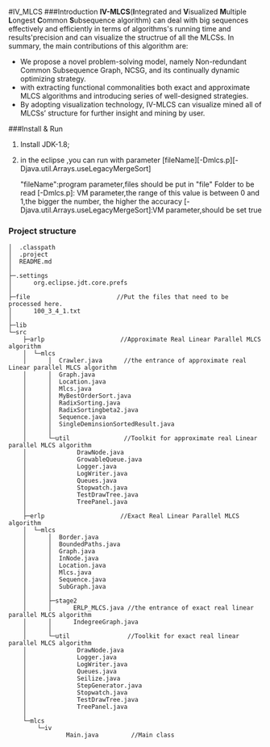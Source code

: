 

#IV_MLCS
###Introduction
**IV-MLCS**(**I**ntegrated and **V**isualized **M**ultiple **L**ongest **C**ommon **S**ubsequence algorithm) can deal with big
 sequences effectively and efficiently in terms of algorithms's running time and results'precision and can visualize the structrue of all
 the MLCSs. In summary, the main contributions of this algorithm are:
* We propose a novel problem-solving model, namely Non-redundant Common Subsequence Graph, NCSG, and its continually dynamic optimizing strategy.
* with extracting functional commonalities both exact and approximate MLCS algorithms and introducing series of well-designed strategies.
* By adopting visualization technology, IV-MLCS can visualize mined all of MLCSs’ structure for further insight and mining by user.

###Install & Run
1. Install JDK-1.8;
2. in the eclipse ,you can run with parameter [fileName][-Dmlcs.p][-Djava.util.Arrays.useLegacyMergeSort]


    "fileName":program parameter,files should be put in "file" Folder to be read
     [-Dmlcs.p]: VM parameter,the range of this value is between 0 and 1,the bigger the number, the higher the accuracy
     [-Djava.util.Arrays.useLegacyMergeSort]:VM parameter,should be set true
### Project structure
```
│  .classpath
│  .project
│  README.md
│
├─.settings
│      org.eclipse.jdt.core.prefs
│
├─file                        //Put the files that need to be processed here.
│      100_3_4_1.txt
│
├─lib
└─src
    ├─arlp                     //Approximate Real Linear Parallel MLCS algorithm
    │  └─mlcs
    │      │  Crawler.java      //the entrance of approximate real Linear parallel MLCS algorithm
    │      │  Graph.java
    │      │  Location.java
    │      │  Mlcs.java
    │      │  MyBestOrderSort.java
    │      │  RadixSorting.java
    │      │  RadixSortingbeta2.java
    │      │  Sequence.java
    │      │  SingleDeminsionSortedResult.java
    │      │
    │      └─util               //Toolkit for approximate real Linear parallel MLCS algorithm
    │              DrawNode.java
    │              GrowableQueue.java
    │              Logger.java
    │              LogWriter.java
    │              Queues.java
    │              Stopwatch.java
    │              TestDrawTree.java
    │              TreePanel.java
    │
    ├─erlp                     //Exact Real Linear Parallel MLCS algorithm
    │  └─mlcs
    │      │  Border.java
    │      │  BoundedPaths.java
    │      │  Graph.java
    │      │  InNode.java
    │      │  Location.java
    │      │  Mlcs.java
    │      │  Sequence.java
    │      │  SubGraph.java
    │      │
    │      ├─stage2
    │      │      ERLP_MLCS.java //the entrance of exact real linear parallel MLCS algorithm
    │      │      IndegreeGraph.java
    │      │
    │      └─util                //Toolkit for exact real linear parallel MLCS algorithm
    │              DrawNode.java
    │              Logger.java
    │              LogWriter.java
    │              Queues.java
    │              Seilize.java
    │              StepGenerator.java
    │              Stopwatch.java
    │              TestDrawTree.java
    │              TreePanel.java
    │
    └─mlcs
        └─iv
                Main.java         //Main class


```